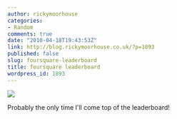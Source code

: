 ```yaml
---
author: rickymoorhouse
categories:
- Random
comments: true
date: "2010-04-18T19:43:53Z"
link: http://blog.rickymoorhouse.co.uk/?p=1893
published: false
slug: foursquare-leaderboard
title: foursquare leaderboard
wordpress_id: 1893
---
```


[![](http://rickymoorhouse.files.wordpress.com/2010/04/4square.png)](http://rickymoorhouse.files.wordpress.com/2010/04/4square.png)

Probably the only time I'll come top of the leaderboard!
